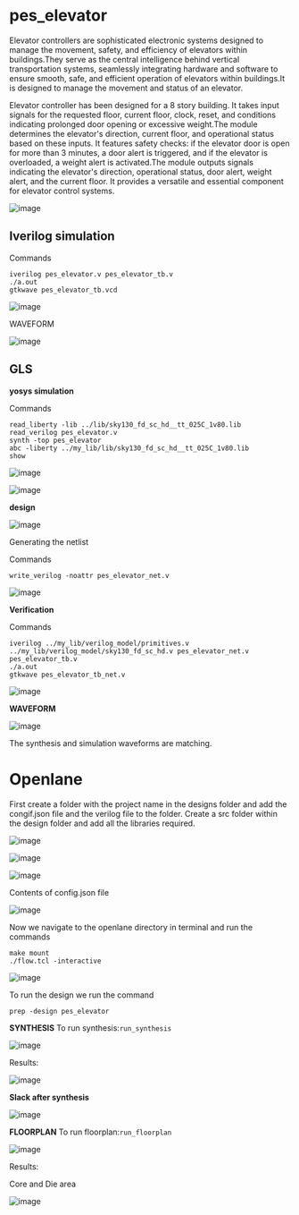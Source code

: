 # pes_elevator
Elevator controllers are sophisticated electronic systems designed to manage the movement, safety, and efficiency of elevators within buildings.They serve as the central intelligence behind vertical transportation systems, seamlessly integrating hardware and software to ensure smooth, safe, and efficient operation of elevators within buildings.It is designed to manage the movement and status of an elevator. 

Elevator controller has been designed for a 8 story building. It takes input signals for the requested floor, current floor, clock, reset, and conditions indicating prolonged door opening or excessive weight.The module determines the elevator's direction, current floor, and operational status based on these inputs. It features safety checks: if the elevator door is open for more than 3 minutes, a door alert is triggered, and if the elevator is overloaded, a weight alert is activated.The module outputs signals indicating the elevator's direction, operational status, door alert, weight alert, and the current floor. It provides a versatile and essential component for elevator control systems.

![image](https://github.com/Anirudh-Ravi123/pes_elevator/assets/142154804/154a3bfb-7d16-4158-9be2-c5ca665e7e53)


## Iverilog simulation
Commands
```
iverilog pes_elevator.v pes_elevator_tb.v
./a.out
gtkwave pes_elevator_tb.vcd
```

![image](https://github.com/Anirudh-Ravi123/pes_elevator/assets/142154804/deb58f7a-ede0-41a1-9c10-ba6c871e550c)


WAVEFORM 

![image](https://github.com/Anirudh-Ravi123/pes_elevator/assets/142154804/da83baa3-b6d5-4a15-8873-ab938ff4a069)


## GLS 

**yosys simulation**


Commands

```
read_liberty -lib ../lib/sky130_fd_sc_hd__tt_025C_1v80.lib
read_verilog pes_elevator.v
synth -top pes_elevator
abc -liberty ../my_lib/lib/sky130_fd_sc_hd__tt_025C_1v80.lib
show
```

![image](https://github.com/Anirudh-Ravi123/pes_elevator/assets/142154804/67361018-03fd-48ac-af62-912d207355f4)


![image](https://github.com/Anirudh-Ravi123/pes_elevator/assets/142154804/8e5634f0-5e0d-4a81-acce-80dc4caf489e)


**design**

![image](https://github.com/Anirudh-Ravi123/pes_elevator/assets/142154804/bd91b7fc-aa57-44a5-ab05-36fda0aeef81)



Generating the netlist

Commands
```
write_verilog -noattr pes_elevator_net.v
```

![image](https://github.com/Anirudh-Ravi123/pes_elevator/assets/142154804/7f140452-4277-4270-b7eb-757ff7524e05)


**Verification**


Commands
```
iverilog ../my_lib/verilog_model/primitives.v ../my_lib/verilog_model/sky130_fd_sc_hd.v pes_elevator_net.v pes_elevator_tb.v
./a.out
gtkwave pes_elevator_tb_net.v
```

![image](https://github.com/Anirudh-Ravi123/pes_elevator/assets/142154804/72c5fa8d-92ab-48d8-a57c-7f38181686b8)


**WAVEFORM**

![image](https://github.com/Anirudh-Ravi123/pes_elevator/assets/142154804/49477b8e-42b3-441a-a524-742bf2907ce1)

The synthesis  and simulation waveforms are matching.



# Openlane 

First create a folder with the project name in the designs folder and add the congif.json file and the verilog file to the folder. Create a src folder within the design folder and add all the libraries required.

![image](https://github.com/Anirudh-Ravi123/pes_elevator/assets/142154804/54fa3b88-bf6a-41be-b0f3-c9bff6a07863)

![image](https://github.com/Anirudh-Ravi123/pes_elevator/assets/142154804/5c2c6e01-80bf-496f-a133-70fafdc6b9a7)


![image](https://github.com/Anirudh-Ravi123/pes_elevator/assets/142154804/523506b2-7c75-4790-b038-989622ce0a3d)



Contents of config.json file

![image](https://github.com/Anirudh-Ravi123/pes_elevator/assets/142154804/60f2bf9c-1236-49eb-9ec5-a9d2d374ede9)


Now we navigate to the openlane directory in terminal and run the commands 

```
make mount
./flow.tcl -interactive
```

![image](https://github.com/Anirudh-Ravi123/pes_elevator/assets/142154804/67c057bb-b224-4c01-8a75-7b614c3d3f55)


To run the design we run the command
```
prep -design pes_elevator
```

**SYNTHESIS**
To run synthesis:```run_synthesis```

![image](https://github.com/Anirudh-Ravi123/pes_elevator/assets/142154804/11a1d586-5b85-4b97-80ff-88df450f01e1)


Results:

![image](https://github.com/Anirudh-Ravi123/pes_elevator/assets/142154804/3e0124a9-583a-4ce8-95cb-00af8cfe9f23)


**Slack after synthesis**

![image](https://github.com/Anirudh-Ravi123/pes_elevator/assets/142154804/a37a5089-c5f5-4393-ab80-1fa56878b22b)


**FLOORPLAN**
To run floorplan:```run_floorplan```

![image](https://github.com/Anirudh-Ravi123/pes_elevator/assets/142154804/56e64480-659b-4914-8244-8892769077b3)


Results:

Core and Die area

![image](https://github.com/Anirudh-Ravi123/pes_elevator/assets/142154804/3695dd65-b0e7-42e1-b90a-da8eabd9227d)


